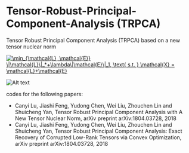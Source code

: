 # Tensor-Robust-Principal-Component-Analysis (TRPCA)
Tensor Robust Principal Component Analysis (TRPCA) based on a new tensor nuclear norm

 
<a href="https://www.codecogs.com/eqnedit.php?latex=\min_{\mathcal{L},&space;\mathcal{E}}&space;\|\mathcal{L}\|_*&plus;\lambda\|\mathcal{E}\|_1,&space;\text{&space;s.t.&space;}&space;\mathcal{X}&space;=&space;\mathcal{L}&plus;\mathcal{E}" target="_blank"><img src="https://latex.codecogs.com/gif.latex?\min_{\mathcal{L},&space;\mathcal{E}}&space;\|\mathcal{L}\|_*&plus;\lambda\|\mathcal{E}\|_1,&space;\text{&space;s.t.&space;}&space;\mathcal{X}&space;=&space;\mathcal{L}&plus;\mathcal{E}" title="\min_{\mathcal{L}, \mathcal{E}} \|\mathcal{L}\|_*+\lambda\|\mathcal{E}\|_1, \text{ s.t. } \mathcal{X} = \mathcal{L}+\mathcal{E}" /></a>

![Alt text](https://github.com/canyilu/canyilu.github.io/blob/master/images/fig_trpca.png)


codes for the following papers:

* Canyi Lu, Jiashi Feng, Yudong Chen, Wei Liu, Zhouchen Lin and Shuicheng Yan, Tensor Robust Principal Component Analysis with A New Tensor Nuclear Norm, arXiv preprint arXiv:1804.03728, 2018
* Canyi Lu, Jiashi Feng, Yudong Chen, Wei Liu, Zhouchen Lin and Shuicheng Yan, Tensor Robust Principal Component Analysis: Exact Recovery of Corrupted Low-Rank Tensors via Convex Optimization, arXiv preprint arXiv:1804.03728, 2018

